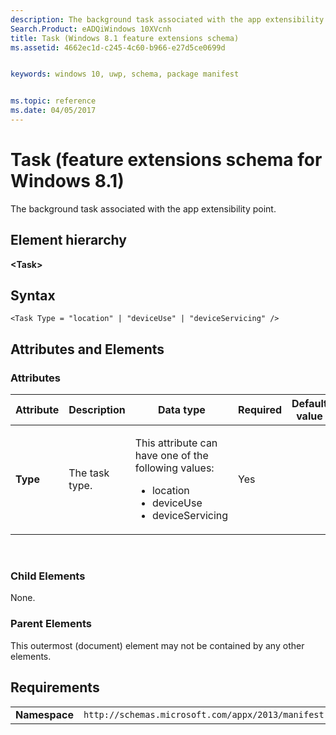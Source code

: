 ```yaml
---
description: The background task associated with the app extensibility point.
Search.Product: eADQiWindows 10XVcnh
title: Task (Windows 8.1 feature extensions schema)
ms.assetid: 4662ec1d-c245-4c60-b966-e27d5ce0699d


keywords: windows 10, uwp, schema, package manifest


ms.topic: reference
ms.date: 04/05/2017
---
```


# Task (feature extensions schema for Windows 8.1)

The background task associated with the app extensibility point.

## Element hierarchy

**&lt;Task&gt;**

## Syntax

``` syntax
<Task Type = "location" | "deviceUse" | "deviceServicing" />
```

## Attributes and Elements


### Attributes

<table>
<colgroup>
<col width="20%" />
<col width="20%" />
<col width="20%" />
<col width="20%" />
<col width="20%" />
</colgroup>
<thead>
<tr class="header">
<th>Attribute</th>
<th>Description</th>
<th>Data type</th>
<th>Required</th>
<th>Default value</th>
</tr>
</thead>
<tbody>
<tr class="odd">
<td><strong>Type</strong></td>
<td><p>The task type.</p></td>
<td><p>This attribute can have one of the following values:</p>
<ul>
<li>location</li>
<li>deviceUse</li>
<li>deviceServicing</li>
</ul></td>
<td>Yes</td>
<td></td>
</tr>
</tbody>
</table>

 

### Child Elements

None.

### Parent Elements

This outermost (document) element may not be contained by any other elements.

## Requirements

|               |                                                             |
|---------------|-------------------------------------------------------------|
| **Namespace** | `http://schemas.microsoft.com/appx/2013/manifest` |

 

 



